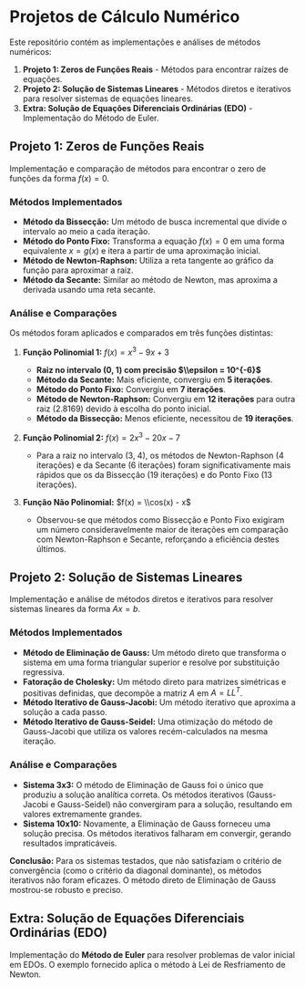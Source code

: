 # Projetos de Cálculo Numérico

Este repositório contém as implementações e análises de métodos numéricos:

1.  **Projeto 1: Zeros de Funções Reais** - Métodos para encontrar raízes de equações.
2.  **Projeto 2: Solução de Sistemas Lineares** - Métodos diretos e iterativos para resolver sistemas de equações lineares.
3.  **Extra: Solução de Equações Diferenciais Ordinárias (EDO)** - Implementação do Método de Euler.

## Projeto 1: Zeros de Funções Reais

Implementação e comparação de métodos para encontrar o zero de funções da forma $f(x) = 0$.

### Métodos Implementados

  * **Método da Bissecção:** Um método de busca incremental que divide o intervalo ao meio a cada iteração.
  * **Método do Ponto Fixo:** Transforma a equação $f(x)=0$ em uma forma equivalente $x=g(x)$ e itera a partir de uma aproximação inicial.
  * **Método de Newton-Raphson:** Utiliza a reta tangente ao gráfico da função para aproximar a raiz.
  * **Método da Secante:** Similar ao método de Newton, mas aproxima a derivada usando uma reta secante.

### Análise e Comparações

Os métodos foram aplicados e comparados em três funções distintas:

1.  **Função Polinomial 1:** $f(x) = x^3 - 9x + 3$

      * **Raiz no intervalo (0, 1) com precisão $\\epsilon = 10^{-6}$**
      * **Método da Secante:** Mais eficiente, convergiu em **5 iterações**.
      * **Método do Ponto Fixo:** Convergiu em **7 iterações**.
      * **Método de Newton-Raphson:** Convergiu em **12 iterações** para outra raiz (2.8169) devido à escolha do ponto inicial.
      * **Método da Bissecção:** Menos eficiente, necessitou de **19 iterações**.

2.  **Função Polinomial 2:** $f(x) = 2x^3 - 20x - 7$

      * Para a raiz no intervalo (3, 4), os métodos de Newton-Raphson (4 iterações) e da Secante (6 iterações) foram significativamente mais rápidos que os da Bissecção (19 iterações) e do Ponto Fixo (13 iterações).

3.  **Função Não Polinomial:** $f(x) = \\cos(x) - x$

      * Observou-se que métodos como Bissecção e Ponto Fixo exigiram um número consideravelmente maior de iterações em comparação com Newton-Raphson e Secante, reforçando a eficiência destes últimos.

## Projeto 2: Solução de Sistemas Lineares

Implementação e análise de métodos diretos e iterativos para resolver sistemas lineares da forma $Ax = b$.

### Métodos Implementados

  * **Método de Eliminação de Gauss:** Um método direto que transforma o sistema em uma forma triangular superior e resolve por substituição regressiva.
  * **Fatoração de Cholesky:** Um método direto para matrizes simétricas e positivas definidas, que decompõe a matriz $A$ em $A = LL^T$.
  * **Método Iterativo de Gauss-Jacobi:** Um método iterativo que aproxima a solução a cada passo.
  * **Método Iterativo de Gauss-Seidel:** Uma otimização do método de Gauss-Jacobi que utiliza os valores recém-calculados na mesma iteração.

### Análise e Comparações

  * **Sistema 3x3:** O método de Eliminação de Gauss foi o único que produziu a solução analítica correta. Os métodos iterativos (Gauss-Jacobi e Gauss-Seidel) não convergiram para a solução, resultando em valores extremamente grandes.
  * **Sistema 10x10:** Novamente, a Eliminação de Gauss forneceu uma solução precisa. Os métodos iterativos falharam em convergir, gerando resultados impraticáveis.

**Conclusão:** Para os sistemas testados, que não satisfaziam o critério de convergência (como o critério da diagonal dominante), os métodos iterativos não foram eficazes. O método direto de Eliminação de Gauss mostrou-se robusto e preciso.

## Extra: Solução de Equações Diferenciais Ordinárias (EDO)

Implementação do **Método de Euler** para resolver problemas de valor inicial em EDOs. O exemplo fornecido aplica o método à Lei de Resfriamento de Newton.

